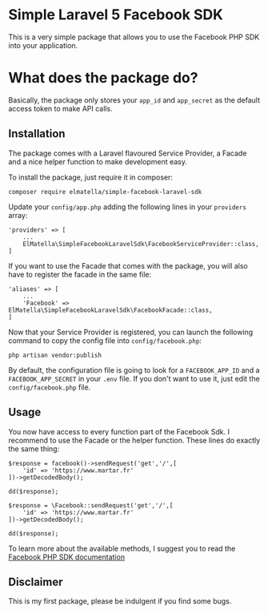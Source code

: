 # Simple Laravel 5 Facebook SDK

This is a very simple package that allows you to use the Facebook PHP SDK into your application. 

# What does the package do?

Basically, the package only stores your `app_id` and `app_secret` as the default access token to make API calls. 

## Installation 

The package comes with a Laravel flavoured Service Provider, a Facade and a nice helper function to make development easy. 

To install the package, just require it in composer:
```
composer require elmatella/simple-facebook-laravel-sdk
```
Update your `config/app.php` adding the following lines in your `providers` array:
```
'providers' => [
	...
	ElMatella\SimpleFacebookLaravelSdk\FacebookServiceProvider::class,
]
```
If you want to use the Facade that comes with the package, you will also have to register the facade in the same file:
```
'aliases' => [
	...
	'Facebook' => ElMatella\SimpleFacebookLaravelSdk\FacebookFacade::class,
]
```
Now that your Service Provider is registered, you can launch the following command to copy the config file into `config/facebook.php`:
```
php artisan vendor:publish
```
By default, the configuration file is going to look for a `FACEBOOK_APP_ID` and a `FACEBOOK_APP_SECRET` in your `.env` file. If you don't want to use it, just edit the `config/facebook.php` file. 
## Usage

You now have access to every function part of the Facebook Sdk. I recommend to use the Facade or the helper function. These lines do exactly the same thing:
```
$response = facebook()->sendRequest('get','/',[
    'id' => 'https://www.martar.fr'
])->getDecodedBody();

dd($response);
```
```
$response = \Facebook::sendRequest('get','/',[
    'id' => 'https://www.martar.fr'
])->getDecodedBody();

dd($response);
```
To learn more about the available methods, I suggest you to read the [Facebook PHP SDK documentation](https://developers.facebook.com/docs/php/Facebook/5.0.0)

## Disclaimer
This is my first package, please be indulgent if you find some bugs. 